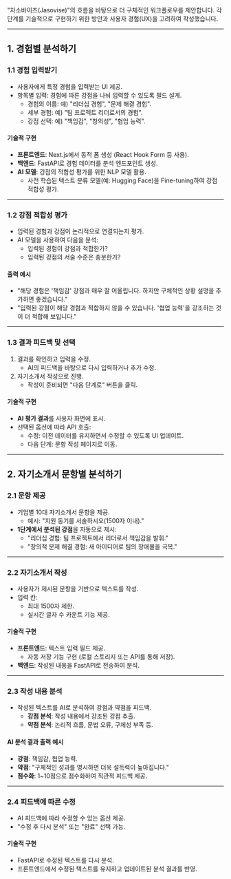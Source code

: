 "자소바이즈(Jasovise)"의 흐름을 바탕으로 더 구체적인 워크플로우를 제안합니다. 각 단계를 기술적으로 구현하기 위한 방안과 사용자 경험(UX)을 고려하여 작성했습니다.

---

## **1. 경험별 분석하기**

### **1.1 경험 입력받기**

- 사용자에게 특정 경험을 입력받는 UI 제공.
- 항목별 입력: 경험에 따른 강점을 나눠 입력할 수 있도록 필드 설계.
  - 경험의 이름: 예) "리더십 경험", "문제 해결 경험".
  - 세부 경험: 예) "팀 프로젝트 리더로서의 경험".
  - 강점 선택: 예) "책임감", "창의성", "협업 능력".

#### **기술적 구현**

- **프론트엔드**: Next.js에서 동적 폼 생성 (React Hook Form 등 사용).
- **백엔드**: FastAPI로 경험 데이터를 분석 엔드포인트 생성.
- **AI 모델**: 강점의 적합성 평가를 위한 NLP 모델 활용.
  - 사전 학습된 텍스트 분류 모델(예: Hugging Face)을 Fine-tuning하여 강점 적합성 평가.

---

### **1.2 강점 적합성 평가**

- 입력된 경험과 강점이 논리적으로 연결되는지 평가.
- AI 모델을 사용하여 다음을 분석:
  - 입력된 경험이 강점과 적합한가?
  - 입력된 강점의 서술 수준은 충분한가?

#### **출력 예시**

- "해당 경험은 '책임감' 강점과 매우 잘 어울립니다. 하지만 구체적인 상황 설명을 추가하면 좋겠습니다."
- "입력된 강점이 해당 경험과 적합하지 않을 수 있습니다. '협업 능력'을 강조하는 것이 더 적합해 보입니다."

---

### **1.3 결과 피드백 및 선택**

1. 결과를 확인하고 입력을 수정.
   - AI의 피드백을 바탕으로 다시 입력하거나 추가 수정.
2. 자기소개서 작성으로 진행.
   - 작성이 준비되면 "다음 단계로" 버튼을 클릭.

#### **기술적 구현**

- **AI 평가 결과**를 사용자 화면에 표시.
- 선택된 옵션에 따라 API 호출:
  - 수정: 이전 데이터를 유지하면서 수정할 수 있도록 UI 업데이트.
  - 다음 단계: 문항 작성 페이지로 이동.

---

## **2. 자기소개서 문항별 분석하기**

### **2.1 문항 제공**

- 기업별 10대 자기소개서 문항을 제공.
  - 예시: "지원 동기를 서술하시오(1500자 이내)."
- **1단계에서 분석된 강점**을 자동으로 제시:
  - "리더십 경험: 팀 프로젝트에서 리더로서 책임감을 발휘."
  - "창의적 문제 해결 경험: 새 아이디어로 팀의 장애물을 극복."

---

### **2.2 자기소개서 작성**

- 사용자가 제시된 문항을 기반으로 텍스트를 작성.
- 입력 칸:
  - 최대 1500자 제한.
  - 실시간 글자 수 카운트 기능 제공.

#### **기술적 구현**

- **프론트엔드**: 텍스트 입력 필드 제공.
  - 자동 저장 기능 구현 (로컬 스토리지 또는 API를 통해 저장).
- **백엔드**: 작성된 내용을 FastAPI로 전송하여 분석.

---

### **2.3 작성 내용 분석**

- 작성된 텍스트를 AI로 분석하여 강점과 약점을 피드백.
  - **강점 분석**: 작성 내용에서 강조된 강점 추출.
  - **약점 분석**: 논리적 흐름, 문법 오류, 구체성 부족 등.

#### **AI 분석 결과 출력 예시**

- **강점**: 책임감, 협업 능력.
- **약점**: "구체적인 성과를 명시하면 더욱 설득력이 높아집니다."
- **점수화**: 1~10점으로 점수화하여 직관적 피드백 제공.

---

### **2.4 피드백에 따른 수정**

- AI 피드백에 따라 수정할 수 있는 옵션 제공.
- "수정 후 다시 분석" 또는 "완료" 선택 가능.

#### **기술적 구현**

- FastAPI로 수정된 텍스트를 다시 분석.
- 프론트엔드에서 수정된 텍스트를 유지하고 업데이트된 분석 결과를 반영.
